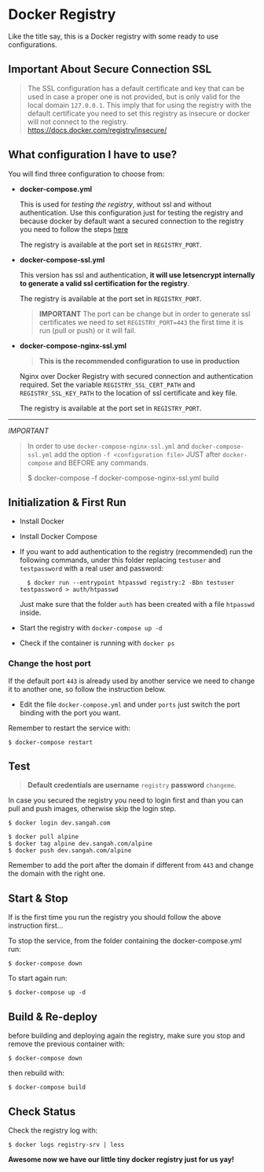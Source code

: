 # Docker Registry

Like the title say, this is a Docker registry with some ready to use configurations.

## Important About Secure Connection SSL

> The SSL configuration has a default certificate and key that can be used 
> in case a proper one is not provided,
> but is only valid for the local domain `127.0.0.1`.
> This imply that for using the registry with the default certificate you need to set this registry as insecure or docker will not connect to the registry.
> https://docs.docker.com/registry/insecure/

## What configuration I have to use?

You will find three configuration to choose from:

- **docker-compose.yml**

    This is used for *testing the registry*, without ssl and without authentication.
    Use this configuration just for testing the registry 
    and because docker by default want a secured connection to the registry 
    you need to follow the steps [here](https://docs.docker.com/registry/insecure/#/deploying-a-plain-http-registry)

    The registry is available at the port set in `REGISTRY_PORT`.

- **docker-compose-ssl.yml**

    This version has ssl and authentication, **it will use letsencrypt internally to generate 
    a valid ssl certification for the registry**.

    The registry is available at the port set in `REGISTRY_PORT`.

    > **IMPORTANT** The port can be change but in order to generate ssl certificates we need to set `REGISTRY_PORT=443` the first time it is run (pull or push) or it will fail.

- **docker-compose-nginx-ssl.yml**

    > **This is the recommended configuration to use in production**

    Nginx over Docker Registry with secured connection and authentication required.
    Set the variable `REGISTRY_SSL_CERT_PATH` and `REGISTRY_SSL_KEY_PATH` to the location of 
    ssl certificate and key file.

    The registry is available at the port set in `REGISTRY_PORT`.

---

*IMPORTANT*

> In order to use ``docker-compose-nginx-ssl.yml`` and ``docker-compose-ssl.yml`` 
> add the option ``-f <configuration file>`` JUST after ``docker-compose`` and BEFORE any commands.
>
>    $ docker-compose -f docker-compose-nginx-ssl.yml build


## Initialization & First Run

- Install Docker
- Install Docker Compose
- If you want to add authentication to the registry (recommended) run the following commands, under this folder 
  replacing ``testuser`` and ``testpassword`` with a real user and password:
  
        $ docker run --entrypoint htpasswd registry:2 -Bbn testuser testpassword > auth/htpasswd
  
  Just make sure that the folder ``auth`` has been created with a file ``htpasswd`` inside.
- Start the registry with ``docker-compose up -d``
- Check if the container is running with ``docker ps``


### Change the host port

If the default port ``443`` is already used by another service
we need to change it to another one, so follow the instruction below.

- Edit the file ``docker-compose.yml`` and under ``ports`` just switch the port binding with the port you want.

Remember to restart the service with:

    $ docker-compose restart

## Test

> **Default credentials are username** `registry` **password** `changeme`.

In case you secured the registry you need to login first and than you can pull and push images,
otherwise skip the login step.

    $ docker login dev.sangah.com

    $ docker pull alpine
    $ docker tag alpine dev.sangah.com/alpine
    $ docker push dev.sangah.com/alpine


Remember to add the port after the domain if different from ``443`` 
and change the domain with the right one.

## Start & Stop

If is the first time you run the registry you should follow the above instruction first...

To stop the service, from the folder containing the docker-compose.yml run:

    $ docker-compose down

To start again run:

    $ docker-compose up -d

## Build & Re-deploy

before building and deploying again the registry, 
make sure you stop and remove the previous container with:

    $ docker-compose down

then rebuild with:

    $ docker-compose build

## Check Status

Check the registry log with:

    $ docker logs registry-srv | less

**Awesome now we have our little tiny docker registry just for us yay!**
